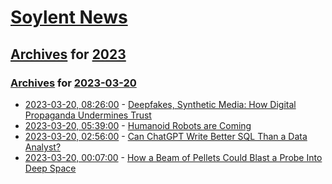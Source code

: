 # [Soylent News](../../../README.md)

## [Archives](../../index.md) for [2023](../index.md)

### [Archives](../../index.md) for [2023-03-20](index.md)

* [2023-03-20, 08:26:00](https://soylentnews.org/article.pl?sid=23/03/19/1318240&from=rss) - [Deepfakes, Synthetic Media: How Digital Propaganda Undermines Trust](https://soylentnews.org/article.pl?sid=23/03/19/1318240&from=rss)
* [2023-03-20, 05:39:00](https://soylentnews.org/article.pl?sid=23/03/19/138259&from=rss) - [Humanoid Robots are Coming](https://soylentnews.org/article.pl?sid=23/03/19/138259&from=rss)
* [2023-03-20, 02:56:00](https://soylentnews.org/article.pl?sid=23/03/19/1227208&from=rss) - [Can ChatGPT Write Better SQL Than a Data Analyst?](https://soylentnews.org/article.pl?sid=23/03/19/1227208&from=rss)
* [2023-03-20, 00:07:00](https://soylentnews.org/article.pl?sid=23/03/19/1220241&from=rss) - [How a Beam of Pellets Could Blast a Probe Into Deep Space](https://soylentnews.org/article.pl?sid=23/03/19/1220241&from=rss)
